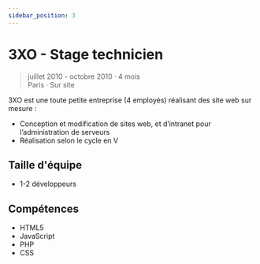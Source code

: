 ```yaml
---
sidebar_position: 3
---
```


# 3XO - Stage technicien

> juillet 2010 - octobre 2010 · 4 mois
> \
> Paris · Sur site

3XO est une toute petite entreprise (4 employés) réalisant des site web sur mesure :

- Conception et modification de sites web, et d’intranet pour l’administration de serveurs
- Réalisation selon le cycle en V

## Taille d'équipe

- 1-2 développeurs

## Compétences

- HTML5
- JavaScript
- PHP
- CSS
